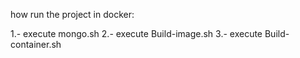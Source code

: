 how run the project in docker:

1.- execute mongo.sh
2.- execute Build-image.sh
3.- execute Build-container.sh